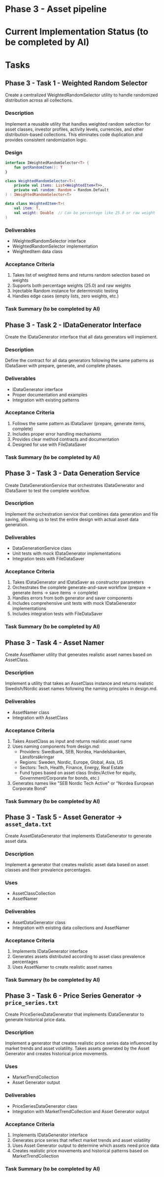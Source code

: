 # Phase 3 - Asset pipeline

# Current Implementation Status (to be completed by AI)

# Tasks
## Phase 3 - Task 1 - Weighted Random Selector
Create a centralized WeightedRandomSelector utility to handle randomized distribution across all collections.

### Description
Implement a reusable utility that handles weighted random selection for asset classes, investor profiles, activity levels, currencies, and other distribution-based collections. This eliminates code duplication and provides consistent randomization logic.

### Design
```kotlin
interface IWeightedRandomSelector<T> {
    fun getRandomItem(): T
}

class WeightedRandomSelector<T>(
    private val items: List<WeightedItem<T>>,
    private val random: Random = Random.Default
) : IWeightedRandomSelector<T>

data class WeightedItem<T>(
    val item: T,
    val weight: Double  // Can be percentage like 25.0 or raw weight
)
```

### Deliverables
- IWeightedRandomSelector interface
- WeightedRandomSelector implementation
- WeightedItem data class

### Acceptance Criteria
1. Takes list of weighted items and returns random selection based on weights
2. Supports both percentage weights (25.0) and raw weights
3. Injectable Random instance for deterministic testing
4. Handles edge cases (empty lists, zero weights, etc.)

### Task Summary (to be completed by AI)

## Phase 3 - Task 2 - IDataGenerator Interface
Create the IDataGenerator interface that all data generators will implement.

### Description
Define the contract for all data generators following the same patterns as IDataSaver with prepare, generate, and complete phases.

### Deliverables
- IDataGenerator interface
- Proper documentation and examples
- Integration with existing patterns

### Acceptance Criteria
1. Follows the same pattern as IDataSaver (prepare, generate items, complete)
2. Includes proper error handling mechanisms
3. Provides clear method contracts and documentation
4. Designed for use with FileDataSaver

### Task Summary (to be completed by AI)

## Phase 3 - Task 3 - Data Generation Service
Create DataGenerationService that orchestrates IDataGenerator and IDataSaver to test the complete workflow.

### Description
Implement the orchestration service that combines data generation and file saving, allowing us to test the entire design with actual asset data generation.

### Deliverables
- DataGenerationService class
- Unit tests with mock IDataGenerator implementations
- Integration tests with FileDataSaver

### Acceptance Criteria
1. Takes IDataGenerator and IDataSaver as constructor parameters
2. Orchestrates the complete generate-and-save workflow (prepare → generate items → save items → complete)
3. Handles errors from both generator and saver components
4. Includes comprehensive unit tests with mock IDataGenerator implementations
5. Includes integration tests with FileDataSaver

### Task Summary (to be completed by AI)

## Phase 3 - Task 4 - Asset Namer
Create AssetNamer utility that generates realistic asset names based on AssetClass.

### Description
Implement a utility that takes an AssetClass instance and returns realistic Swedish/Nordic asset names following the naming principles in design.md.

### Deliverables
- AssetNamer class
- Integration with AssetClass

### Acceptance Criteria
1. Takes AssetClass as input and returns realistic asset name
2. Uses naming components from design.md:
   - Providers: Swedbank, SEB, Nordea, Handelsbanken, Länsförsäkringar
   - Regions: Sweden, Nordic, Europe, Global, Asia, US
   - Sectors: Tech, Health, Finance, Energy, Real Estate
   - Fund types based on asset class (Index/Active for equity, Government/Corporate for bonds, etc.)
3. Generates names like "SEB Nordic Tech Active" or "Nordea European Corporate Bond"

### Task Summary (to be completed by AI)

## Phase 3 - Task 5 - Asset Generator → `asset_data.txt`
Create AssetDataGenerator that implements IDataGenerator to generate asset data.

### Description
Implement a generator that creates realistic asset data based on asset classes and their prevalence percentages.

### Uses
- AssetClassCollection
- AssetNamer

### Deliverables
- AssetDataGenerator class
- Integration with existing data collections and AssetNamer

### Acceptance Criteria
1. Implements IDataGenerator interface
2. Generates assets distributed according to asset class prevalence percentages
3. Uses AssetNamer to create realistic asset names

### Task Summary (to be completed by AI)

## Phase 3 - Task 6 - Price Series Generator → `price_series.txt`
Create PriceSeriesDataGenerator that implements IDataGenerator to generate historical price data.

### Description
Implement a generator that creates realistic price series data influenced by market trends and asset volatility. Takes assets generated by the Asset Generator and creates historical price movements.

### Uses
- MarketTrendCollection
- Asset Generator output

### Deliverables
- PriceSeriesDataGenerator class
- Integration with MarketTrendCollection and Asset Generator output

### Acceptance Criteria
1. Implements IDataGenerator interface
2. Generates price series that reflect market trends and asset volatility
3. Uses Asset Generator output to determine which assets need price data
4. Creates realistic price movements and historical patterns based on MarketTrendCollection

### Task Summary (to be completed by AI)
